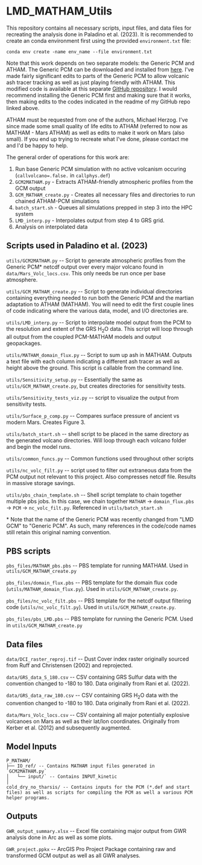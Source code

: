 # LMD_MATHAM_Utils

This repository contains all necessary scripts, input files, and data files for recreating the analysis done in Paladino et al. (2023). It is recommended to create an conda environment first using the provided `environment.txt` file:

`conda env create -name env_name --file environment.txt`

Note that this work depends on two separate models: the Generic PCM and ATHAM. The Generic PCM can be downloaded and installed from [here](http://www-planets.lmd.jussieu.fr/). I've made fairly significant edits to parts of the Generic PCM to allow volcanic ash tracer tracking as well as just playing friendly with ATHAM. This modified code is available at this separate [GitHub repository](https://github.com/palatyle/LMD_GCM_Paladino). I would recommend installing the Generic PCM first and making sure that it works, then making edits to the codes indicated in the readme of my GitHub repo linked above. 

ATHAM must be requested from one of the authors, Michael Herzog. I've since made some small quality of life edits to ATHAM (referred to now as MATHAM - Mars ATHAM) as well as edits to make it work on Mars (also small). If you end up trying to recreate what I've done, please contact me and I'd be happy to help.

The general order of operations for this work are:

1. Run base Generic PCM simulation with no active volcanism occuring (`callvolcano=.false.` in `callphys.def`)
2. `GCM2MATHAM.py` - Extracts ATHAM-friendly atmospheric profiles from the GCM output
3. `GCM_MATHAM_create.py` - Creates all necessary files and directories to run chained ATHAM-PCM simulations
4. `batch_start.sh` - Queues all simulations prepped in step 3 into the HPC system
5. `LMD_interp.py` - Interpolates output from step 4 to GRS grid.
6. Analysis on interpolated data

## Scripts used in Paladino et al. (2023)

`utils/GCM2MATHAM.py` -- Script to generate atmospheric profiles from the Generic PCM* netcdf output over every major volcano found in `data/Mars_Volc_locs.csv`. This only needs be run once per base atmosphere.

`utils/GCM_MATHAM_create.py` -- Script to generate individual directories containing everything needed to run both the Generic PCM and the martian adaptation to ATHAM (MATHAM). You will need to edit the first couple lines of code indicating where the various data, model, and I/O directories are.

`utils/LMD_interp.py` -- Script to interpolate model output from the PCM to the resolution and extent of the GRS H<sub>2</sub>O data. This script will loop through all output from the coupled PCM-MATHAM models and output geopackages.

`utils/MATHAM_domain_flux.py` -- Script to sum up ash in MATHAM. Outputs a text file with each column indicating a different ash tracer as well as height above the ground. This script is callable from the command line.

`utils/Sensitivity_setup.py` -- Essentially the same as `utils/GCM_MATHAM_create.py`, but creates directories for sensitivity tests. 

`utils/Sensitivity_tests_viz.py` -- script to visualize the output from sensitivity tests.

`utils/Surface_p_comp.py` -- Compares surface pressure of ancient vs modern Mars. Creates Figure 3.  

`utils/batch_start.sh` -- shell script to be placed in the same directory as the generated volcano directories. Will loop through each volcano folder and begin the model runs. 

`utils/common_funcs.py` -- Common functions used throughout other scripts

`utils/nc_volc_filt.py` -- script used to filter out extraneous data from the PCM output not relevant to this project. Also compresses netcdf file. Results in massive storage savings.

`utils/pbs_chain_template.sh`  -- Shell script template to chain together multiple pbs jobs. In this case, we chain together `MATHAM` -> `domain_flux.pbs` -> `PCM` -> `nc_volc_filt.py`. Referenced in `utils/batch_start.sh`

\* Note that the name of the Generic PCM was recently changed from "LMD GCM" to "Generic PCM". As such, many references in the code/code names still retain this original naming convention.

## PBS scripts
`pbs_files/MATHAM_pbs.pbs` -- PBS template for running MATHAM. Used in `utils/GCM_MATHAM_create.py`

`pbs_files/domain_flux.pbs` -- PBS template for the domain flux code (`utils/MATHAM_domain_flux.py`). Used in `utils/GCM_MATHAM_create.py`.

`pbs_files/nc_volc_filt.pbs` -- PBS template for the netcdf output filtering code (`utils/nc_volc_filt.py`). Used in `utils/GCM_MATHAM_create.py`.

`pbs_files/pbs_LMD.pbs` -- PBS template for running the Generic PCM. Used in `utils/GCM_MATHAM_create.py`


## Data files

`data/DCI_raster_reproj.tif` -- Dust Cover index raster originally sourced from Ruff and Christensen (2002) and reprojected.

`data/GRS_data_S_180.csv` -- CSV containing GRS Sulfur data with the convention changed to -180 to 180. Data originally from Rani et al. (2022).

`data/GRS_data_raw_180.csv` -- CSV containing GRS H<sub>2</sub>O data with the convention changed to -180 to 180. Data originally from Rani et al. (2022).

`data/Mars_Volc_locs.csv` -- CSV containing all major potentially explosive volcanoes on Mars as well as their lat/lon coordinates. Originally from Kerber et al. (2012) and subsequently augmented.

## Model Inputs
    P_MATHAM/ 
    ├── IO_ref/ -- Contains MATHAM input files generated in `GCM2MATHAM.py`
    │   └── input/` -- Contains INPUT_kinetic
    │
    cold_dry_no_tharsis/ -- Contains inputs for the PCM (*.def and start files) as well as scripts for compiling the PCM as well a various PCM helper programs.  

## Outputs

`GWR_output_summary.xlsx` -- Excel file containing major output from GWR analysis done in Arc as well as some plots.

`GWR_project.ppkx` -- ArcGIS Pro Project Package containing raw and transformed GCM output as well as all GWR analyses. 